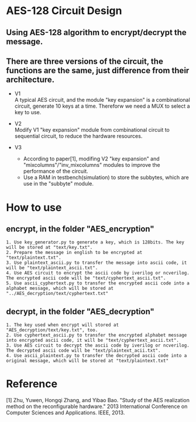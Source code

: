 # AES-128 Circuit Design

## Using AES-128 algorithm to encrypt/decrypt the message.

## There are three versions of the circuit, the functions are the same, just difference from their architecture.

* V1\
A typical AES circuit, and the module "key expansion" is a combinational circuit, generate 10 keys at a time. Thereforw we need a MUX to select a key to use.

* V2\
Modify V1 "key expansion" module from combinational circuit to sequential circuit, to reduce the hardware resources.

* V3
  * According to paper[1], modifing V2 "key expansion" and "mixcolumns"/"inv_mixcolumns" modules to improve the performance of the circuit.
  * Use a RAM in testbench(simulation) to store the subbytes, which are use in the "subbyte" module.

# How to use
## encrypt, in the folder "AES_encryption"
    1. Use key_generator.py to generate a key, which is 128bits. The key will be stored at "text/key.txt".
    2. Prepare the message in english to be encrypted at "text/plaintext.txt".
    3. Use plaintext_ascii.py to transfer the message into ascii code, it will be "text/plaintext_ascii.txt".
    4. Use AES circuit to encrypt the ascii code by iverilog or ncverilog. The encrypted ascii code will be "text/cyphertext_ascii.txt".
    5. Use ascii_cyphertext.py to transfer the encrypted ascii code into a alphabet message, which will be stored at "../AES_decryption/text/cyphertext.txt"
## decrypt, in the folder "AES_decryption"
    1. The key used when encrypt will stored at "AES_decryption/text/key.txt", too.
    2. Use cyphertext_ascii.py to transfer the encrypted alphabet message into encrypted ascii code, it will be "text/cyphertext_ascii.txt".
    3. Use AES circuit to decrypt the ascii code by iverilog or ncverilog. The decrypted ascii code will be "text/plaintext_acii.txt".
    4. Use ascii_plaintext.py to transfer the decrypted ascii code into a original message, which will be stored at "text/plaintext.txt"

# Reference
[1] Zhu, Yuwen, Hongqi Zhang, and Yibao Bao. "Study of the AES realization method on the reconfigurable hardware." 2013 International Conference on Computer Sciences and Applications. IEEE, 2013.
